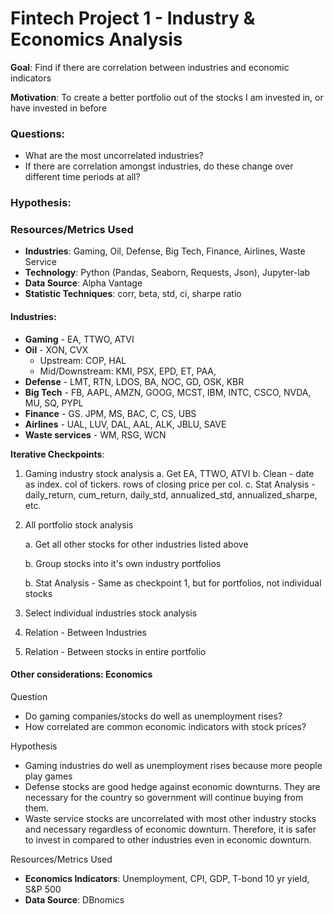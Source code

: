 # Fintech Project 1 - Industry & Economics Analysis

**Goal**: Find if there are correlation between industries and economic indicators

**Motivation**: To create a better portfolio out of the stocks I am invested in, or have invested in before

### Questions:

* What are the most uncorrelated industries?
* If there are correlation amongst industries, do these change over different time periods at all?

### Hypothesis: 


### Resources/Metrics Used
* **Industries**: Gaming, Oil, Defense, Big Tech, Finance, Airlines, Waste Service
* **Technology**: Python (Pandas, Seaborn, Requests, Json), Jupyter-lab
* **Data Source**: Alpha Vantage
* **Statistic Techniques**: corr, beta, std, ci, sharpe ratio

#### Industries:

* **Gaming** - EA, TTWO, ATVI
* **Oil** - XON, CVX
  * Upstream: COP, HAL
  * Mid/Downstream: KMI, PSX, EPD, ET, PAA, 
* **Defense** - LMT, RTN, LDOS, BA, NOC, GD, OSK, KBR
* **Big Tech** - FB, AAPL, AMZN, GOOG, MCST, IBM, INTC, CSCO, NVDA, MU, SQ, PYPL
* **Finance** - GS. JPM, MS, BAC, C, CS, UBS
* **Airlines** - UAL, LUV, DAL, AAL, ALK, JBLU, SAVE
* **Waste services** - WM, RSG, WCN


**Iterative Checkpoints**:

1. Gaming industry stock analysis
   a. Get EA, TTWO, ATVI
   b. Clean - date as index. col of tickers. rows of closing price per col.
   c. Stat Analysis - daily_return, cum_return, daily_std, annualized_std, annualized_sharpe, etc.
   
2. All portfolio stock analysis

   a. Get all other stocks for other industries listed above

   b. Group stocks into it's own industry portfolios

   b. Stat Analysis - Same as checkpoint 1, but for portfolios, not individual stocks

3. Select individual industries stock analysis

4. Relation - Between Industries

5. Relation - Between stocks in entire portfolio


#### Other considerations: Economics

Question
* Do gaming companies/stocks do well as unemployment rises?
* How correlated are common economic indicators with stock prices? 

Hypothesis
* Gaming industries do well as unemployment rises because more people play games
* Defense stocks are good hedge against economic downturns. They are necessary for the country so government will continue buying from them.
* Waste service stocks are uncorrelated with most other industry stocks and necessary regardless of economic downturn. Therefore, it is safer to invest in compared to other industries even in economic downturn. 

Resources/Metrics Used
* **Economics Indicators**: Unemployment, CPI, GDP, T-bond 10 yr yield, S&P 500
* **Data Source**: DBnomics